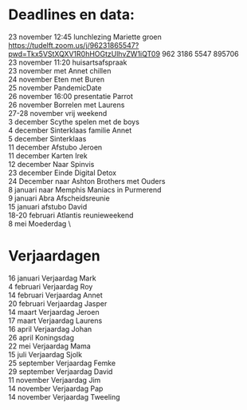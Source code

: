 # Deadlines en data:
23 november 12:45 lunchlezing Mariette groen https://tudelft.zoom.us/j/96231865547?pwd=Tkx5VStXQXV1R0hHOGtzUlhvZW1iQT09 962 3186 5547 895706\
23 november 11:20 huisartsafspraak \
23 november met Annet chillen \
24 november Eten met Buren \
25 november PandemicDate \
26 november 16:00 presentatie Parrot \
26 november Borrelen met Laurens \
27-28 november vrij weekend \
3 december Scythe spelen met de boys \
4 december Sinterklaas familie Annet \
5 december Sinterklaas \
11 december Afstubo Jeroen \
11 december Karten Irek \
12 december Naar Spinvis \
23 december Einde Digital Detox \
24 December naar Ashton Brothers met Ouders \
8  januari naar Memphis Maniacs in Purmerend \
9  januari Abra Afscheidsreunie \
15 januari afstubo David \
18-20 februari Atlantis reunieweekend \
8 mei Moederdag \


# Verjaardagen
16 januari Verjaardag Mark \
4  februari Verjaardag Roy \
14 februari Verjaardag Annet \
20 februari Verjaardag Jasper \
14 maart Verjaardag Jeroen \
17 maart Verjaardag Laurens \
16 april Verjaardag Johan \
26 april Koningsdag \
22 mei Verjaardag Mama \
15 juli Verjaardag Sjolk \
25 september Verjaardag Femke \
29 september Verjaardag David \
11 november Verjaardag Jim \
14 november Verjaardag Pap \
14 november Verjaardag Tweeling
